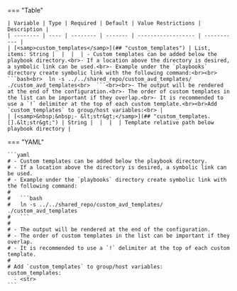 <!--
  ~ Copyright (c) 2023 Arista Networks, Inc.
  ~ Use of this source code is governed by the Apache License 2.0
  ~ that can be found in the LICENSE file.
  -->
=== "Table"

    | Variable | Type | Required | Default | Value Restrictions | Description |
    | -------- | ---- | -------- | ------- | ------------------ | ----------- |
    | [<samp>custom_templates</samp>](## "custom_templates") | List, items: String |  |  |  | - Custom templates can be added below the playbook directory.<br>- If a location above the directory is desired, a symbolic link can be used.<br>- Example under the `playbooks` directory create symbolic link with the following command:<br><br>  ```bash<br>  ln -s ../../shared_repo/custom_avd_templates/ ./custom_avd_templates<br>  ```<br><br>- The output will be rendered at the end of the configuration.<br>- The order of custom templates in the list can be important if they overlap.<br>- It is recommended to use a `!` delimiter at the top of each custom template.<br><br>Add `custom_templates` to group/host variables:<br> |
    | [<samp>&nbsp;&nbsp;- &lt;str&gt;</samp>](## "custom_templates.[].&lt;str&gt;") | String |  |  |  | Template relative path below playbook directory |

=== "YAML"

    ```yaml
    # - Custom templates can be added below the playbook directory.
    # - If a location above the directory is desired, a symbolic link can be used.
    # - Example under the `playbooks` directory create symbolic link with the following command:
    #
    #   ```bash
    #   ln -s ../../shared_repo/custom_avd_templates/ ./custom_avd_templates
    #   ```
    #
    # - The output will be rendered at the end of the configuration.
    # - The order of custom templates in the list can be important if they overlap.
    # - It is recommended to use a `!` delimiter at the top of each custom template.
    #
    # Add `custom_templates` to group/host variables:
    custom_templates:
      - <str>
    ```
